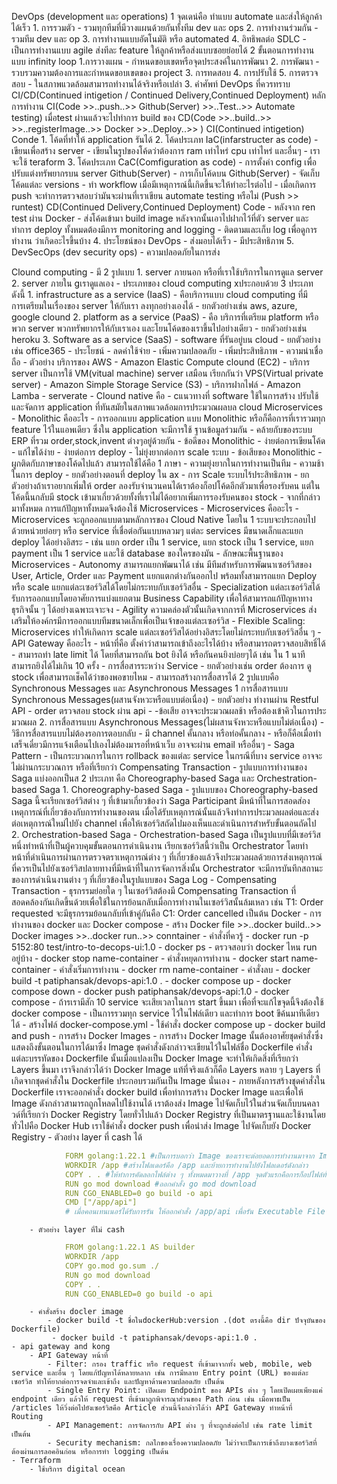 DevOps (development และ operations)
    1  จุดเดน่คือ ทำแบบ automate และส่งให้ลูกค้าได้เร็ว
        1. การรวมตัว
            - รวมทุกทีมที่มีวางแผนด้วยกันทั้งทีม dev และ ops
        2. การทำงานร่วมกัน
            - รวมทีม dev และ op
        3. การทำงานแบบอัตโนมัติ หรือ automated
        4. อิทธิพลต่อ SDLC
            - เป็นการทำงานแบบ agile ส่งทีละ feature ให้ลูกค้าหรือส่งแบบซอยย่อยได้
    2 ขั้นตอนการทำงานแบบ infinity loop
        1.การวางแผน
            - กำหนดขอบเขตหรือจุดประสงค์ในการพัฒนา
        2. การพัฒนา
            - รวบรวมความต้องการและกำหนดขอบเขตของ project
        3. การทดสอบ
        4. การปรับใช้
        5. การตรวจสอบ
            - ในสภาพแวดล้อมสามารถทำงานได้จริงหรือเปล่า
    3. คำศัพท์ DevOps ที่ควรทราบ
        CI/CD(Continued intigetion / Continued Delivery,Continued Deployment)
        หลักการทำงาน
            CI(Code >>..push..>> Github(Server) >>..Test..>> Automate testing) 
            เมื่อtest ผ่านแล้วจะไปทำการ build ของ 
            CD(Code >>..build..>> >>..registerImage..>> Docker >>..Deploy..>> )
        CI(Continued intigetion)
            Conde
                1. โค้ดที่ทำให้ application รันได้
                2. โค้ดประเภท IaC(infarstructer as code)
                    - เขียนเพื่อสร้าง server
                    - เขียนในรูปของโค้ดว่าต้องการ ram เท่าไหร่ cpu เท่าไหร่ และอื่นๆ
                    - เราจะใช้ teraform
                3. โค้ดประเภท CaC(Comfiguration as code)
                    - การตั้งค่า config เพื่อปรับแต่งทรัพยากรบน server
            Github(Server)
                - การเก็บโค้ดบน Github(Server)
                - จัดเก็บโค้ดแต่ละ versions
                - ทำ workflow เมื่อมีเหตุการณ์นี้เกิดขึ้นจะให้ทำอะไรต่อไป
                    - เมื่อเกิดการ push จะทำการตรวจสอบว่ามันจะผ่านที่เราเขียน automate testing หรือไม่ (Push >> runtest)
        CD(Continued Delivery,Continued Deployment)
            Code
                - หลังจาก ren test ผ่าน
            Docker
                - ส่งโค้ดเข้ามา build image หลังจากนั้นเอาไปฝากไว้ที่ตัว server และทำการ deploy
        ทั้งหมดต้องมีการ monitoring and logging
            - ติดตามและเก็บ log เพื่อดูการทำงาน ว่าเกิดอะไรขึ้นบ้าง
    4. ประโยชน์ของ DevOps
        - ส่งมอบได้เร็ว
        - มีประสิทธิภาพ
    5. DevSecOps (dev security ops)
        - ความปลอดภัยในการส่ง

Clound computing
    - มี 2 รูปแบบ
        1. server ภายนอก หรือที่เราใช้บริการในการดูแล server
        2. server ภายใน gเราดูแลเอง
    - ประเภทของ cloud computing xประกอบด้วย 3 ประเภทดังนี้
        1. infrastructure as a service (IaaS)
            - คือบริการแบบ cloud computing ที่มีการเตรียมในเรื่องของ server ให้กับเรา ลงทุกอย่างเองได้
                - ยกตัวอย่างเช่น aws, azure, google clound
        2. platform as a service (PaaS)
            - คือ บริการที่เตรียม platform หรือพวก server พวกทรัพยากรให้กับเราเอง และโยนโค้ดของเราขึ้นไปอย่างเดียว
                - ยกตัวอย่างเช่น heroku
        3. Software as a service (SaaS)
            - software ที่รันอยู่บน cloud
                - ยกตัวอย่างเช่น office365
    - ประโยชน์
        - ลดค่าใช้จ่าย
        - เพิ่มความปลอดภัย
        - เพิ่มประสิทธิภาพ
        - ความน่าเชื่อถือ
    - ตัวอย่าง บริการของ AWS
        - Amazon Elastic Compute clound (EC2)
            - บริการ server เป็นการใช้ VM(vitual machine) server เสมือน เรียกกันว่า VPS(Virtual private server)
        - Amazon Simple Storage Service (S3)
            - บริการฝากไฟล์
        - Amazon Lamba
            - serverate
    - Clound native คือ
        -  cแนวทางที่ software ใช้ในการสร้าง ปรับใช้ และจัดการ application ที่ทันสมัยในสภาพแวดล้อมการประมวณผลบล cloud
Microservices
    - Monolithic คืออะไร
        - การออกแบบ application แบบ Monolithic หรือก็คือการที่เรารวมทุก feature ไว้ในแอพเดียว ซึ่งใน application จะมีการใช้ ฐานข้อมูลร่วมกัน
        - คล้ายกับของระบบ ERP ที่รวม order,stock,invent ต่างๆอยู่ด้วยกัน
    - ข้อดีของ Monolithic
        - ง่ายต่อการเขียนโค้ด
        - แก้ไขได้ง่าย
        - ง่ายต่อการ deploy
        - ไม่ยุ่งยากต่อการ scale ระบบ
    - ข้อเสียของ Monolithic
        - ผูกติดกับภาษาของโค้ดไปแล้ว สามารถใช้ได้คือ 1 ภาษา
        - ความยุ่งยากในการทำงานเป็นทีม
        - ความช้าในการ deploy
            - ยกตัวอย่างตอนที่ deploy ใน ax
        - การ Scale ระบบไร้ประสิทธิภาพ
            - ยกตัวอย่างถ้าเราอยากเพิ่มให้ order ลองรับจำนวนคนได้เราต้องก็อปโค้ดอีกตัวมาเพื่อรองรับคน แต่ในโค้ดนี้นกลับมี stock เข้ามาเกี่ยวด้วยทั้งที่เราไม่ได้อยากเพิ่มการรองรับคนของ stock
    - จากที่กล่าวมาทั้งหมด การแก้ปัญหาทั้งหมดจึงต้องใช้ Microservices
        - Microservices คืออะไร
            - Microservices จะถูกออกแบบตามหลักการของ Cloud Native โดยใน 1 ระบบจะประกอบไปด้วยหน่วยย่อยๆ หรือ service ที่เชื่อต่อกันแบบหลวมๆ แต่ละ services มีขนาดเล็กและแยก deploy ได้อย่างอิสระ
            - เช่น แยก order เป็น 1 service, แยก stock เป็น 1 service, แยก payment เป็น 1 service และใช้ database ของใครของมัน
        - ลักษณะพื้นฐานของ Microservices
            - Autonomy สามารถแยกพัฒนาได้ เช่น มีทีมสำหรับการพัฒนาเซอร์วิสของ User, Article, Order และ Payment แยกแตกต่างกันออกไป พร้อมทั้งสามารถแยก Deploy หรือ scale แยกแต่ละเซอร์วิสได้โดยไม่กระทบกับเซอร์วิสอื่น
            - Specialization แต่ละเซอร์วิสได้รับการออกแบบโดยอาศัยการแบ่งแยกตาม Business Capability เพื่อให้สามารถแก้ปัญหาทางธุรกิจนั้น ๆ ได้อย่างเฉพาะเจาะจง
            - Agility ความคล่องตัวนั้นเกิดจากการที่ Microservices ส่งเสริมให้องค์กรมีการออกแบบทีมขนาดเล็กเพื่อเป็นเจ้าของแต่ละเซอร์วิส
            - Flexible Scaling: Microservices ทำให้เกิดการ scale แต่ละเซอร์วิสได้อย่างอิสระโดยไม่กระทบกับเซอร์วิสอื่น ๆ
        - API Gateway คืออะไร
            - หน้าที่คือ ตั้งค่าว่าสามารถเข้าถึงอะไรได้บ้าง หรือสามารถตรวจสอบสิทธิ์ได้
                - สามารถทำ late limit ได้ โดยที่สามารถกัน bot ยิงได้ หรือกันคนยิงบ่อยๆได้ เช่น ใน 1 นาทีสามารถยิงได้ไม่เกิน 10 ครั้ง 
        - การสื่อสารระหว่าง Service
            - ยกตัวอย่างเช่น order ต้องการ ดู stock เพื่อสามารถเช็คได้ว่าของพอขายไหม
            - สามารถสร้างการสื่อสารได้ 2 รูปแบบคือ Synchronous Messages และ Asynchronous Messages
                1 การสื่อสารแบบ Synchronous Messages(ผสานจังหวะหรือแบบต่อเนื่อง)
                    - ยกตัวอย่าง ทำงานผ่าน Restful API
                        - order ตรวจสอบ stock ผ่าน api 
                    - -ข้อเสีย อาจจะประมวณผลช้า หรือต้องเข้าคิวในการประมวณผล
                2. การสื่อสารแบบ Asynchronous Messages(ไม่ผสานจังหวะหรือแบบไม่ต่อเนื่อง)
                    - วิธีการสื่อสารแบบไม่ต้องรอการตอบกลับ
                    - มี channel คั้นกลาง หรือท่อคั้นกลาง
                    - หรือก็คือเมื่อทำเสร็จเดี๋ยวมีการแจ้งเตือนไปเองไม่ต้องมารอที่หน้าเว็บ อาจจะผ่าน email หรืออื่นๆ
        - Saga Pattern
            - เป็นกระบวณการในการ rollback ของแต่ละ service ในกรณีที่บาง service อาจจะไม่ผ่านกระบวณการ หรือที่เรียกว่า Compensating Transaction
            - รูปแบบการทำงานของ Saga แบ่งออกเป็นส 2 ประเภท คือ Choreography-based Saga และ Orchestration-based Saga
                1. Choreography-based Saga
                    - รูปแบบของ Choreography-based Saga นี้จะเรียกเซอร์วิสต่าง ๆ ที่เข้ามาเกี่ยวข้องว่า Saga Participant มีหน้าที่ในการสอดส่องเหตุการณ์ที่เกี่ยวข้องกับการทำงานของตน เมื่อได้รับเหตุการณ์นั้นแล้วจึงทำการประมวลผลต่อและส่งต่อเหตุการณ์ใหม่ไปยัง channel เพื่อให้เซอร์วิสถัดไปมองเห็นและดำเนินการสำหรับขั้นตอนถัดไป
                2. Orchestration-based Saga
                    - Orchestration-based Saga เป็นรูปแบบที่มีเซอร์วิสหนึ่งทำหน้าที่เป็นผู้ควบคุมขั้นตอนการดำเนินงาน เรียกเซอร์วิสนี้ว่าเป็น Orchestrator โดยทำหน้าที่ดำเนินการผ่านการตรวจตราเหตุการณ์ต่าง ๆ ที่เกี่ยวข้องแล้วจึงประมวลผลด้วยการส่งเหตุการณ์ที่ควรเป็นไปยังเซอร์วิสปลายทางที่มีหน้าที่ในการจัดการสิ่งนั้น Orchestrator จะมีการบันทึกสถานะของการดำเนินงานต่าง ๆ ที่เกี่ยวข้องในรูปแบบของ Saga Log
            - Compensating Transaction
                - ธุรกรรมย่อยใด ๆ ในเซอร์วิสต้องมี Compensating Transaction ที่สอดคล้องกันเกิดขึ้นด้วยเพื่อใช้ในการย้อนกลับเมื่อการทำงานในเซอร์วิสนั้นล้มเหลว เช่น T1: Order requested จะมีธุรกรรมย้อนกลับที่เข้าคู่กันคือ C1: Order cancelled เป็นต้น
Docker 
    - การทำงานของ docker และ Docker compose 
        - สร้าง Docker file >>..docker build..>> Docker images >>..docker run..>> conntainer
        - คำสั่งที่ควรู้
            - docker run -p 5152:80 test/intro-to-decops-ui:1.0
            - docker ps
                - ตรวจสอบว่า docker ไหน run อยู่บ้าง
            - docker stop name-container
                - คำสั่งหยุดการทำงาน
            - docker start name-container
                - คำสั่งเริ่มการทำงาน
            - docker rm name-container
                - คำสั่งลบ
            - docker build -t patiphansak/devops-api:1.0 .
            - docker compose up
            - docker compose down
            - docker push patiphansak/devops-api:1.0
        - docker compose
            - ถ้ารเรามีสัก 10 service จะเสียเวลาในการ start ขึ้นมา เพื่อที่จะแก้ไขจุดนี้จึงต้องใช้ docker compose
            - เป็นการรวมทุก service ไว้ในไฟล์เดียว และทำการ boot ขึค้นมาทีเดียวได้
        - สร้างไฟล์ docker-compose.yml 
            - ใช้คำสั่ง docker compose up
    - docker build and push
        - การสร้าง Docker Images
            - การสร้าง Docker Image นั้นต้องอาศัยชุดคำสั่งซึ่งแสดงถึงขั้นตอนในการได้มาซึ่ง Image ชุดคำสั่งดังกล่าวจะเขียนไว้ในไฟล์ชื่อ Dockerfile คำสั่งแต่ละบรรทัดของ Dockerfile นั้นเมื่อแปลงเป็น Docker Image จะทำให้เกิดสิ่งที่เรียกว่า Layers ขึ้นมา เราจึงกล่าวได้ว่า Docker Image แท้ที่จริงแล้วก็คือ Layers หลาย ๆ Layers ที่เกิดจากชุดคำสั่งใน Dockerfile ประกอบรวมกันเป็น Image นั่นเอง
            - ภายหลังการสร้างชุดคำสั่งใน Dockerfile เราจะออกคำสั่ง docker build เพื่อทำการสร้าง Docker Image และเพื่อให้ Image ดังกล่าวสามารถถูกโหลดไปใช้งานได้ เราต้องส่ง Image ไปจัดเก็บไว้ในส่วนจัดเก็บบนคลาวด์ที่เรียกว่า Docker Registry โดยทั่วไปแล้ว Docker Registry ที่เป็นมาตรฐานและใช้งานโดยทั่วไปคือ Docker Hub เราใช้คำสั่ง docker push เพื่อนำส่ง Image ไปจัดเก็บยัง Docker Registry
        - ตัวอย่าง layer ที่ cash ได้ 
```yml
            FORM golang:1.22.1 #เป็นการบอกว่า Image ของเราจะต่อยอดการทำงานมาจาก Image ที่ชื่อ golang โดยมีเวอร์ชันของแท็กคือ 1.22.1
            WORKDIR /app #สร้างโฟลเดอร์คือ /app และย้ายการทำงานไปยังโฟลเดอร์ดังกล่าว
            COPY . . #ให้ทำการคัดลอกไฟล์ต่าง ๆ ทั้งหมดมาวางที่ /app จุดตัวแรกคือการก็อปไฟล์ทั้งหมดจาก dir ปัจจุบัน ไปไว้ที่ จุดตัวที่สองหรือก็แค่ที่ WORKDIR /app
            RUN go mod download #ออกคำสั่ง go mod download
            RUN CGO_ENABLED=0 go build -o api
            CMD ["/app/api"]
            # เมื่อคอนเทนเนอร์ได้รับการรัน ให้ออกคำสั่ง /app/api เพื่อรัน Executable File
```
        - ตัวอย่าง layer ที่ไม่ cash
```yml
            FROM golang:1.22.1 AS builder
            WORKDIR /app
            COPY go.mod go.sum ./
            RUN go mod download
            COPY . .
            RUN CGO_ENABLED=0 go build -o api
```
        - คำสั่งสร้าง docler image
            - docker build -t ชื่อในdockerHub:version .(dot ตรงนี้คือ dir ปัจจุบันของ Dockerfile)
             - docker build -t patiphansak/devops-api:1.0 .
    - api gateway and kong
        - API Gateway หน้าที่
            - Filter: กรอง traffic หรือ request ที่เข้ามาจากทั้ง web, mobile, web service และอื่น ๆ โดยแก้ปัญหาได้หลายหลาก เช่น การมีหลาย Entry point (URL) ของแต่ละเซอร์วิส ทำให้ยากต่อการจดจำและเข้าถึง และปัญหาด้านความปลอดภัย เป็นต้น
            - Single Entry Point: เปิดเผย Endpoint ของ APIs ต่าง ๆ โดยเปิดเผยเพียงแค่ endpoint เดียว แล้วให้ request ที่เข้ามาถูกพิจารณาส่วนของ Path ก่อน เช่น เมื่อพาธเป็น /articles ให้วิ่งต่อไปยังเซอร์วิสคือ Article ส่วนนี้จึงกล่าวได้ว่า API Gateway ทำหน้าที่ Routing
            - API Management: การจัดการกับ API ต่าง ๆ ที่จะถูกส่งต่อไป เช่น rate limit เป็นต้น
            - Security mechanism: กลไกของเรื่องความปลอดภัย ไม่ว่าจะเป็นการเข้าถึงบางเซอร์วิสที่ต้องผ่านการลอคอินก่อน หรือการทำ logging เป็นต้น
    - Terraform
        - ใช้บริการ digital ocean